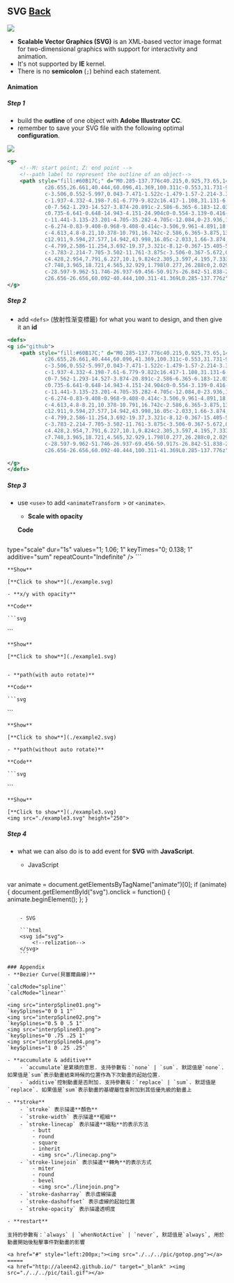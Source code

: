 ## SVG [Back](./../ProgrammingMenu.md)

<img src="./logo.png">

- **Scalable Vector Graphics (SVG)** is an XML-based vector image format for two-dimensional graphics with support for interactivity and animation.
- It's not supported by **IE** kernel.
- There is no **semicolon** (`;`) behind each statement.

#### Animation
##### Step 1
- build the **outline** of one object with **Adobe Illustrator CC**.
- remember to save your SVG file with the following optimal **configuration**.

<img src="./configuration.png">

```svg
<g>
	<!--M: start point; Z: end point -->
	<!--path label to represent the outline of an object-->
	<path style="fill:#60B17C;" d="M0.285-137.776c40.215,0.925,73.65,14.713,100.311,41.369
			c26.655,26.661,40.444,60.096,41.369,100.311c-0.553,31.731-9.685,59.588-27.395,83.568s-40.864,40.955-69.457,50.917
			c-3.506,0.552-5.997,0.043-7.471-1.522c-1.479-1.57-2.214-3.368-2.214-5.397l0.277-39.017c0-6.641-0.968-12.129-2.906-16.465
			c-1.937-4.332-4.198-7.61-6.779-9.822c16.417-1.108,31.131-6.408,44.137-15.911c13.006-9.5,19.877-27.534,20.615-54.099
			c0-7.562-1.293-14.527-3.874-20.891c-2.586-6.365-6.183-12.038-10.792-17.019c1.107-1.841,2.028-6.087,2.768-12.729
			c0.735-6.641-0.648-14.943-4.151-24.904c0-0.554-3.139-0.416-9.408,0.414c-6.274,0.83-16.145,5.583-29.609,14.251
			c-11.441-3.135-23.201-4.705-35.282-4.705c-12.084,0-23.936,1.57-35.558,4.705c-13.469-8.668-23.34-13.421-29.609-14.251
			c-6.274-0.83-9.408-0.968-9.408-0.414c-3.506,9.961-4.891,18.262-4.151,24.904c0.735,6.641,1.66,10.888,2.767,12.729
			c-4.613,4.8-8.21,10.378-10.791,16.742c-2.586,6.365-3.875,13.421-3.875,21.169c0.736,26.385,7.563,44.371,20.477,53.961
			c12.911,9.594,27.577,14.942,43.998,16.05c-2.033,1.66-3.874,4.059-5.534,7.194c-1.66,3.14-2.863,7.013-3.598,11.622
			c-4.799,2.586-11.254,3.692-19.37,3.321c-8.12-0.367-15.405-5.44-21.861-15.219c-2.953-4.981-6.322-8.578-10.1-10.792
			c-3.783-2.214-7.705-3.502-11.761-3.875c-3.506-0.367-5.672,0.187-6.503,1.66c-0.83,1.479,0.968,3.694,5.395,6.641
			c4.428,2.954,7.791,6.227,10.1,9.824c2.305,3.597,4.195,7.333,5.673,11.207c2.214,5.903,7.195,10.835,14.943,14.805
			c7.748,3.965,18.721,4.565,32.929,1.798l0.277,26.288c0,2.029-0.74,3.827-2.214,5.397c-1.479,1.565-3.969,2.075-7.472,1.522
			c-28.597-9.962-51.746-26.937-69.456-50.917s-26.842-51.838-27.395-83.568c0.921-40.215,14.709-73.651,41.369-100.311
			c26.656-26.656,60.092-40.444,100.311-41.369L0.285-137.776z"/>
</g>
```
##### Step 2
- add `<defs>` (放射性渐变標籤) for what you want to design, and then give it an **id**

```svg
<defs>
<g id="github">
	<path style="fill:#60B17C;" d="M0.285-137.776c40.215,0.925,73.65,14.713,100.311,41.369
			c26.655,26.661,40.444,60.096,41.369,100.311c-0.553,31.731-9.685,59.588-27.395,83.568s-40.864,40.955-69.457,50.917
			c-3.506,0.552-5.997,0.043-7.471-1.522c-1.479-1.57-2.214-3.368-2.214-5.397l0.277-39.017c0-6.641-0.968-12.129-2.906-16.465
			c-1.937-4.332-4.198-7.61-6.779-9.822c16.417-1.108,31.131-6.408,44.137-15.911c13.006-9.5,19.877-27.534,20.615-54.099
			c0-7.562-1.293-14.527-3.874-20.891c-2.586-6.365-6.183-12.038-10.792-17.019c1.107-1.841,2.028-6.087,2.768-12.729
			c0.735-6.641-0.648-14.943-4.151-24.904c0-0.554-3.139-0.416-9.408,0.414c-6.274,0.83-16.145,5.583-29.609,14.251
			c-11.441-3.135-23.201-4.705-35.282-4.705c-12.084,0-23.936,1.57-35.558,4.705c-13.469-8.668-23.34-13.421-29.609-14.251
			c-6.274-0.83-9.408-0.968-9.408-0.414c-3.506,9.961-4.891,18.262-4.151,24.904c0.735,6.641,1.66,10.888,2.767,12.729
			c-4.613,4.8-8.21,10.378-10.791,16.742c-2.586,6.365-3.875,13.421-3.875,21.169c0.736,26.385,7.563,44.371,20.477,53.961
			c12.911,9.594,27.577,14.942,43.998,16.05c-2.033,1.66-3.874,4.059-5.534,7.194c-1.66,3.14-2.863,7.013-3.598,11.622
			c-4.799,2.586-11.254,3.692-19.37,3.321c-8.12-0.367-15.405-5.44-21.861-15.219c-2.953-4.981-6.322-8.578-10.1-10.792
			c-3.783-2.214-7.705-3.502-11.761-3.875c-3.506-0.367-5.672,0.187-6.503,1.66c-0.83,1.479,0.968,3.694,5.395,6.641
			c4.428,2.954,7.791,6.227,10.1,9.824c2.305,3.597,4.195,7.333,5.673,11.207c2.214,5.903,7.195,10.835,14.943,14.805
			c7.748,3.965,18.721,4.565,32.929,1.798l0.277,26.288c0,2.029-0.74,3.827-2.214,5.397c-1.479,1.565-3.969,2.075-7.472,1.522
			c-28.597-9.962-51.746-26.937-69.456-50.917s-26.842-51.838-27.395-83.568c0.921-40.215,14.709-73.651,41.369-100.311
			c26.656-26.656,60.092-40.444,100.311-41.369L0.285-137.776z"/>

</g>
</defs>
```

##### Step 3
- use `<use>` to add `<animateTransform >` or `<animate>`.
	
	- **Scale with opacity**
	
	**Code**

	```svg
<use x="0" y="0" opcity="0" xlink:href="#github">
		<animateTransform
			attributeName="transform"
			attributeType="XML" <!--this can be CSS/XML/auto, x, y and transform belong to XML-->
			type="scale"
			dur="1s"
			values="1; 1.06; 1"
			keyTimes="0; 0.138; 1" <!--time: 0.138 * 1, to be 1.06.-->
			additive="sum" <!--This attribute controls whether or not the animation is additive.-->
			repeatCount="Indefinite" <!--forever-->
			/>
		<animate
			attributeName="opacity"
			dur="1s"
			values="0; 0.6; 0"
			keyTimes="0; 0.138; 1"
			repeatCount="Indefinite"
			/>
</use>
```
	
	**Show**

	[**Click to show**](./example.svg)

	- **x/y with opacity**
	
	**Code**

	```svg
<use x="0" y="0" opcity="0" xlink:href="#github">
		<animate
			attributeName="x"
			dur="2s"
			values="0; 100; 200; 100; 0; -100; -200; -100; 0"
			keyTimes="0; 0.125; 0.25; 0.375; 0.5; 0.625; 0.75; 0.875; 1"
			repeatCount="indefinite"
			/>
		<animate
			attributeName="y"
			dur="2s"
			values="0; 100; 200; 100; 0; -100; -200; -100; 0"
			keyTimes="0; 0.125; 0.25; 0.375; 0.5; 0.625; 0.75; 0.875; 1"
			repeatCount="indefinite"
			/>
		<animate
			attributeName="opacity"
			dur="2s"
			values="0; 1; 0"
			keyTimes="0; 0.5; 1"
			repeatCount="indefinite"
			/>
</use>
```
	
	**Show**

	[**Click to show**](./example1.svg)


	- **path(with auto rotate)**
	
	**Code**

	```svg
<use x="0" y="0" opcity="0" xlink:href="#github">
		<animateMotion
			attributeName="x"
			dur="2s"
			keyTimes="0; 0.138; 1"
			path="M10,80 q100,120 120,20 q140,-50 160,0"
			repeatCount="indefinite"
			/>
		<animate
			attributeName="opacity"
			dur="2s"
			values="0; 1; 0"
			keyTimes="0; 0.138; 1"
			repeatCount="indefinite"
			/>
</use>
```
	
	**Show**

	[**Click to show**](./example2.svg)

	- **path(without auto rotate)**
	
	**Code**

	```svg
<use x="0" y="0" opcity="0" xlink:href="#github">
		<animateMotion
			attributeName="x"
			dur="2s"
			keyTimes="0; 0.138; 1"
			path="M10,80 q100,120 120,20 q140,-50 160,0"
			repeatCount="indefinite"
			rotate="auto"
			/>
		<animate
			attributeName="opacity"
			dur="2s"
			values="0; 1; 0"
			keyTimes="0; 0.138; 1"
			repeatCount="indefinite"
			/>
</use>
```
	
	**Show**

	[**Click to show**](./example3.svg)
	<img src="./example3.svg" height="250">

##### Step 4
- what we can also do is to add event for **SVG** with **JavaScript**.

	- JavaScript 

	```js
var animate = document.getElementsByTagName("animate")[0];
if (animate) {
    document.getElementById("svg").onclick = function() {
        animate.beginElement();
    };
}
```

	- SVG
	
	```html
    <svg id="svg">
    	<!--relization-->
    </svg>
    ```

### Appendix
- **Bezier Curve(貝塞爾曲線)**

`calcMode="spline"`
`calcMode="linear"` 

<img src="interpSpline01.png">
`keySplines="0 0 1 1"`
<img src="interpSpline02.png">
`keySplines="0.5 0 .5 1"`
<img src="interpSpline03.png">
`keySplines="0 .75 .25 1"`
<img src="interpSpline04.png">
`keySplines="1 0 .25 .25"`

- **accumulate & additive**
	- `accumulate`是累積的意思. 支持參數有：`none` | `sum`. 默認值是`none`. 如果值是`sum`表示動畫結束時候的位置作為下次動畫的起始位置.
	- `additive`控制動畫是否附加. 支持參數有：`replace` | `sum`. 默認值是`replace`. 如果值是`sum`表示動畫的基礎屬性會附加到其低優先級的動畫上

- **stroke**
	- `stroke` 表示描邊**顏色**
	- `stroke-width` 表示描邊**粗細**
	- `stroke-linecap` 表示描邊**端點**的表示方法
		- butt
		- round
		- square
		- inherit
		- <img src="./linecap.png">
	- `stroke-linejoin` 表示描邊**轉角**的表示方式
		- miter
		- round
		- bevel
		- <img src="./linejoin.png">
	- `stroke-dasharray` 表示虛線描邊
	- `stroke-dashoffset` 表示虛線的起始位置
	- `stroke-opacity` 表示描邊透明度
	
- **restart**

支持的參數有：`always` | `whenNotActive` | `never`, 默認值是`always`, 用於動畫開始後點擊事件對動畫的影響

<a href="#" style="left:200px;"><img src="./../../pic/gotop.png"></a>
=====
<a href="http://aleen42.github.io/" target="_blank" ><img src="./../../pic/tail.gif"></a>
